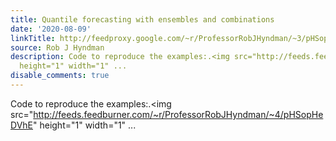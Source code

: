 ```yaml
---
title: Quantile forecasting with ensembles and combinations
date: '2020-08-09'
linkTitle: http://feedproxy.google.com/~r/ProfessorRobJHyndman/~3/pHSopHeDVhE/
source: Rob J Hyndman
description: Code to reproduce the examples:.<img src="http://feeds.feedburner.com/~r/ProfessorRobJHyndman/~4/pHSopHeDVhE"
  height="1" width="1" ...
disable_comments: true
---
```

Code to reproduce the examples:.<img src="http://feeds.feedburner.com/~r/ProfessorRobJHyndman/~4/pHSopHeDVhE" height="1" width="1" ...